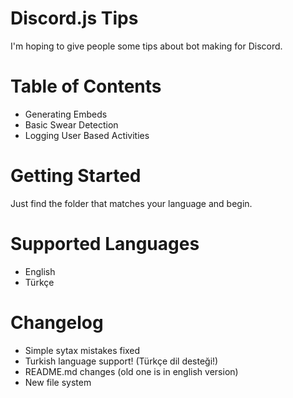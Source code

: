 # Discord.js Tips
I'm hoping to give people some tips about bot making for Discord.

# Table of Contents
* Generating Embeds
* Basic Swear Detection
* Logging User Based Activities

# Getting Started
Just find the folder that matches your language and begin.


# Supported Languages
- English
- Türkçe

# Changelog
* Simple sytax mistakes fixed
* Turkish language support! (Türkçe dil desteği!)
* README.md changes (old one is in english version)
* New file system
